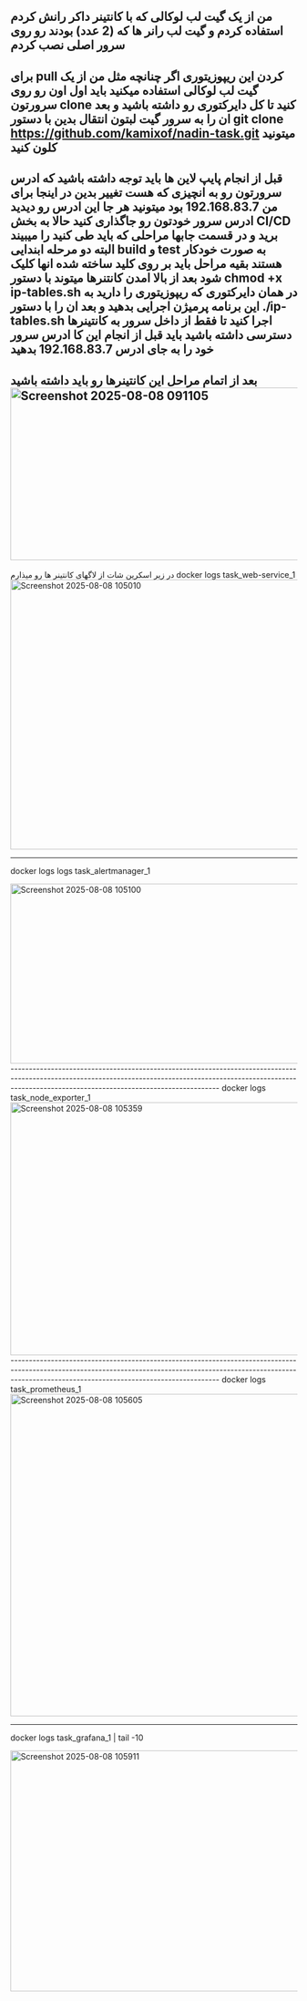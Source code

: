 من از یک گیت لب  لوکالی که با کانتینر داکر رانش کردم استفاده کردم و گیت لب رانر ها که (2 عدد) بودند رو روی سرور اصلی نصب کردم 
------------------------------------------------------------------------------------------------------------------------------------------------------------------------------------------------------------------------
برای pull کردن این ریپوزیتوری اگر چنانچه مثل من از یک گیت لب لوکالی استفاده میکنید باید اول اون رو روی سرورتون clone کنید تا کل دایرکتوری رو داشته باشید و بعد ان را به سرور گیت لبتون انتقال بدین
با دستور git clone https://github.com/kamixof/nadin-task.git  میتونید کلون کنید 
------------------------------------------------------------------------------------------------------------------------------------------------------------------------------------------------------------------------
قبل از انجام پایپ لاین ها باید توجه داشته باشید که ادرس سرورتون رو به انچیزی که هست تغییر بدین در اینجا برای من 192.168.83.7 بود میتونید هر جا این ادرس رو دیدید ادرس سرور خودتون رو جاگذاری کنید
حالا به بخش CI/CD  برید و در قسمت جابها مراحلی که باید طی کنید را میبیند  البته دو مرحله ابندایی  build  و  test  به صورت خودکار هستند بقیه مراحل باید بر روی کلید ساخته شده انها کلیک شود
بعد از بالا امدن کانتنرها میتوند با دستور chmod +x ip-tables.sh  در همان دایرکتوری که ریپوزیتوری را دارید به این برنامه پرمیژن اجرایی بدهید و بعد ان را با دستور ./ip-tables.sh  اجرا کنید تا فقط از داخل سرور به کانتینرها  دسترسی داشته باشید باید قبل از انجام این کا ادرس سرور خود را به جای ادرس 192.168.83.7  بدهید 
------------------------------------------------------------------------------------------------------------------------------------------------------------------------------------------------------------------------
بعد از اتمام مراحل این کانتینرها رو باید داشته باشید 
<img width="1682" height="303" alt="Screenshot 2025-08-08 091105" src="https://github.com/user-attachments/assets/2cbdaeb3-5a52-441c-94f2-88d379c8cff9" />
-----------------------------------------------------------------------------------------------------------------------------------------------------------------------------------------------------------------------
در زیر اسکرین شات از لاگهای کانتینر ها رو میذارم 
docker logs task_web-service_1
<img width="833" height="474" alt="Screenshot 2025-08-08 105010" src="https://github.com/user-attachments/assets/3fcd7dc0-266b-4fb2-8dc8-83043d757a0f" />

----------------------------------------------------------------------------------------------------------------------------------------------------------------------------------------------------------------------
docker logs logs task_alertmanager_1

<img width="1652" height="316" alt="Screenshot 2025-08-08 105100" src="https://github.com/user-attachments/assets/67bd7ee9-7319-4486-bd65-341f3b43f5cb" />
---------------------------------------------------------------------------------------------------------------------------------------------------------------------------------------------------------------------
docker logs task_node_exporter_1

<img width="1639" height="444" alt="Screenshot 2025-08-08 105359" src="https://github.com/user-attachments/assets/3762aa55-330f-40e5-a5ac-2ebba105f116" />
---------------------------------------------------------------------------------------------------------------------------------------------------------------------------------------------------------------------
docker logs task_prometheus_1 

<img width="1677" height="566" alt="Screenshot 2025-08-08 105605" src="https://github.com/user-attachments/assets/bcde062c-fe24-464f-b455-a5c0a1b0b1b7" />

--------------------------------------------------------------------------------------------------------------------------------------------------------------------------------------------------------------------
docker logs task_grafana_1 | tail -10

<img width="1656" height="423" alt="Screenshot 2025-08-08 105911" src="https://github.com/user-attachments/assets/1a6aea02-6cfd-4b9b-acd2-e4a5b25874b7" />
